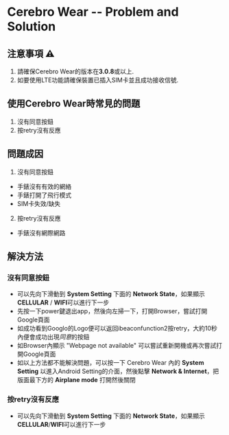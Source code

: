 # Cerebro Wear -- Problem and Solution

## 注意事項 ⚠️
1. 請確保Cerebro Wear的版本在**3.0.8**或以上.
2. 如要使用LTE功能請確保裝置已插入SIM卡並且成功接收信號.


## 使用Cerebro Wear時常見的問題
1. 沒有同意按鈕
2. 按retry沒有反應


## 問題成因
1. 沒有同意按鈕
- 手錶沒有有效的網絡
- 手錶打開了飛行模式
- SIM卡失效/缺失
2. 按retry沒有反應
- 手錶沒有網際網路


## 解決方法
### 沒有同意按鈕
  - 可以先向下滑動到 **System Setting** 下面的 **Network State**，如果顯示**CELLULAR** / **WIFI**可以進行下一步
  - 先按一下power鍵退出app，然後向左掃一下，打開Browser，嘗試打開Google頁面
  - 如成功看到Googlo的Logo便可以返回ibeaconfunction2按retry，大約10秒內便會成功出現*同意*的按鈕
  - 如Browser內顯示 "Webpage not available" 可以嘗試重新開機或再次嘗試打開Google頁面
  - 如以上方法都不能解決問題，可以按一下 Cerebro Wear 內的 **System Setting** 以進入Android Setting的介面，然後點擊 **Network & Internet**，把版面最下方的 **Airplane mode** 打開然後關閉


### 按retry沒有反應
  - 可以先向下滑動到 **System Setting** 下面的 **Network State**，如果顯示**CELLULAR**/**WIFI**可以進行下一步

